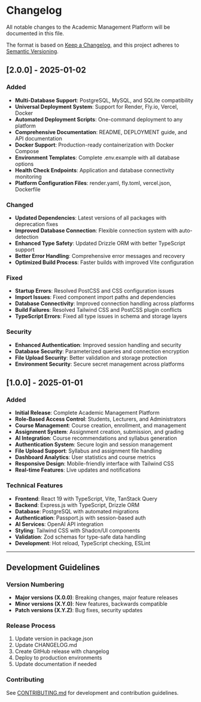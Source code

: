 # Changelog

All notable changes to the Academic Management Platform will be documented in this file.

The format is based on [Keep a Changelog](https://keepachangelog.com/en/1.0.0/),
and this project adheres to [Semantic Versioning](https://semver.org/spec/v2.0.0.html).

## [2.0.0] - 2025-01-02

### Added
- **Multi-Database Support**: PostgreSQL, MySQL, and SQLite compatibility
- **Universal Deployment System**: Support for Render, Fly.io, Vercel, Docker
- **Automated Deployment Scripts**: One-command deployment to any platform
- **Comprehensive Documentation**: README, DEPLOYMENT guide, and API documentation
- **Docker Support**: Production-ready containerization with Docker Compose
- **Environment Templates**: Complete .env.example with all database options
- **Health Check Endpoints**: Application and database connectivity monitoring
- **Platform Configuration Files**: render.yaml, fly.toml, vercel.json, Dockerfile

### Changed
- **Updated Dependencies**: Latest versions of all packages with deprecation fixes
- **Improved Database Connection**: Flexible connection system with auto-detection
- **Enhanced Type Safety**: Updated Drizzle ORM with better TypeScript support
- **Better Error Handling**: Comprehensive error messages and recovery
- **Optimized Build Process**: Faster builds with improved Vite configuration

### Fixed
- **Startup Errors**: Resolved PostCSS and CSS configuration issues
- **Import Issues**: Fixed component import paths and dependencies
- **Database Connectivity**: Improved connection handling across platforms
- **Build Failures**: Resolved Tailwind CSS and PostCSS plugin conflicts
- **TypeScript Errors**: Fixed all type issues in schema and storage layers

### Security
- **Enhanced Authentication**: Improved session handling and security
- **Database Security**: Parameterized queries and connection encryption
- **File Upload Security**: Better validation and storage protection
- **Environment Security**: Secure secret management across platforms

## [1.0.0] - 2025-01-01

### Added
- **Initial Release**: Complete Academic Management Platform
- **Role-Based Access Control**: Students, Lecturers, and Administrators
- **Course Management**: Course creation, enrollment, and management
- **Assignment System**: Assignment creation, submission, and grading
- **AI Integration**: Course recommendations and syllabus generation
- **Authentication System**: Secure login and session management
- **File Upload Support**: Syllabus and assignment file handling
- **Dashboard Analytics**: User statistics and course metrics
- **Responsive Design**: Mobile-friendly interface with Tailwind CSS
- **Real-time Features**: Live updates and notifications

### Technical Features
- **Frontend**: React 19 with TypeScript, Vite, TanStack Query
- **Backend**: Express.js with TypeScript, Drizzle ORM
- **Database**: PostgreSQL with automated migrations
- **Authentication**: Passport.js with session-based auth
- **AI Services**: OpenAI API integration
- **Styling**: Tailwind CSS with Shadcn/UI components
- **Validation**: Zod schemas for type-safe data handling
- **Development**: Hot reload, TypeScript checking, ESLint

---

## Development Guidelines

### Version Numbering
- **Major versions (X.0.0)**: Breaking changes, major feature releases
- **Minor versions (X.Y.0)**: New features, backwards compatible
- **Patch versions (X.Y.Z)**: Bug fixes, security updates

### Release Process
1. Update version in package.json
2. Update CHANGELOG.md
3. Create GitHub release with changelog
4. Deploy to production environments
5. Update documentation if needed

### Contributing
See [CONTRIBUTING.md](CONTRIBUTING.md) for development and contribution guidelines.
